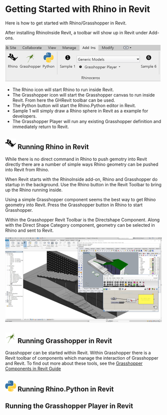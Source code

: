 # Getting Started with Rhino in Revit

Here is how to get started with Rhino/Grasshopper in Revit.

After installing RhinoInside Revit, a toolbar will show up in Revit under Add-ons.

<img src="revit-toolbar.png" width="500px">

- The Rhino icon will start Rhino to run inside Revit.
- The Grasshopper icon will start the Grasshopper canvas to run inside Revit.  From here the GHRevit toolbar can be used.
- The Python button will start the Rhino.Python editor in Revit.
- Sample 1 will simply draw a Rhino sphere in Revit as a example for developers.
- The Grasshopper Player will run any existing Grasshopper definition and immediately return to Revit.

## <img src="../Resources/Rhino.png" width="35px"> Running Rhino in Revit

While there is no direct command in Rhino to push gemotry into Revit directly there are a number of simple ways Rhino geometry can be pushed into Revit from Rhino.  

When Revit starts with the RhinoInside add-on, Rhino and Grasshopper do startup in the background. Use the Rhino button in the Revit Toolbar to bring up the Rhino running inside.

Using a simple Grasshopper component seems the best way to get Rhino geometry into Revit. Press the Grasshopper button in Rhino to start Grasshopper.

Within the Grasshopper Revit Toolbar is the Directshape Component.  Along with the Direct Shape Category component, geometry can be selected in Rhino and sent to Revit.

<!---
How to push Revit geometry into Rhino?
Does there need to be commands for this?
Should it happen in Python Scripts?
-->

![Rhino sending geometry to Revit](Sample2.jpg)




## <img src="../Resources/Grasshopper.png" width="35px"> Running Grasshopper in Revit

Grasshopper can be started within Revit. Within Grasshopper there is a Revit toolbar of components which manage the interaction of Grasshopper and Revit.  To find out more about these tools, see the [Grasshopper Components in Revit Guide](gh-components.md)

<!---
When interacting with Grasshopper Params, it is important to note that Rhino also needs to be visible.
-->



## <img src="../Resources/Python.png" width="35px"> Running Rhino.Python in Revit

## Running the Grasshopper Player in Revit
